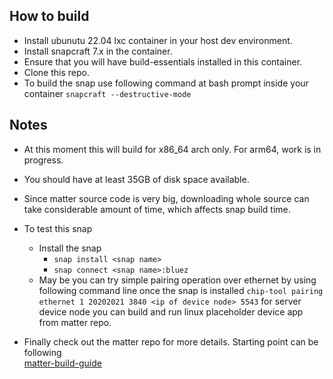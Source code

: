 ## How to build
- Install ubunutu 22.04 lxc container in your host dev environment.
- Install snapcraft 7.x in the container.
- Ensure that you will have build-essentials installed in this container.
- Clone this repo.
- To build the snap use following command at bash prompt inside your container
  ``` snapcraft --destructive-mode ```

## Notes
- At this moment this will build for x86_64 arch only. For arm64, work is in progress. 
- You should have at least 35GB of disk space available.
- Since matter source code is very big, downloading whole source can take considerable amount of time, which affects snap build time.
- To test this snap
   - Install the snap
     - ``` snap install <snap name> ```
     - ``` snap connect <snap name>:bluez ```
  - May be you can try simple pairing operation over ethernet by using following command line once the snap is installed
    ``` chip-tool pairing ethernet 1 20202021 3840 <ip of device node> 5543 ```
   for server device node you can build and run  linux placeholder device app from matter repo.

- Finally check out the matter repo for more details. Starting point  can be following      
  [matter-build-guide](https://github.com/project-chip/connectedhomeip/blob/master/docs/guides/BUILDING.md)

